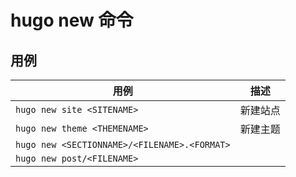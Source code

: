 # hugo new 命令

## 用例

| 用例                                         | 描述     |
| -------------------------------------------- | -------- |
| `hugo new site <SITENAME>`                   | 新建站点 |
| `hugo new theme <THEMENAME>`                 | 新建主题 |
| `hugo new <SECTIONNAME>/<FILENAME>.<FORMAT>` |          |
| `hugo new post/<FILENAME>`                   |          |
